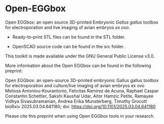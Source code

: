 # Open-EGGbox
Open EGGbox: an open source 3D-printed Embryonic <i>Gallus gallus</i> toolbox for electroporation and live imaging of avian embryos <i>ex ovo</i>.

- Ready-to-print STL files can be found in the STL folder.

- OpenSCAD source code can be found in the src folder.


This toolkit is made available under the GNU General Public License v3.0.

More information about the Open EGGbox can be found in the following preprint:

Open EGGbox: an open-source 3D-printed embryonic Gallus gallus toolbox for electroporation and culture/live imaging of avian embryos ex ovo <br>
Melissa Antoniou-Kourantonio, Felicitas Ramirez de Acuna, Raphael Caspar Constantin Schettler, Sakshi Kaushal Udar, Aitor Hamzic Petite, Ramayee Vidhya Sivasubramanian, Andrea Erika Munsterberg, Timothy Grocott <br>
bioRxiv 2025.03.04.641180; doi: https://doi.org/10.1101/2025.03.04.641180

Please cite this preprint when using Open EGGbox tools in your research.

